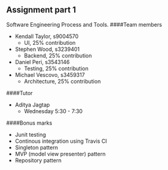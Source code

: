 Assignment part 1
-----------------
Software Engineering Process and Tools.
####Team members
- Kendall Taylor, s9004570
  - UI, 25% contribution
- Stephen Wood, s3239401
  - Backend, 25% contribution
- Daniel Peri, s3543146
  - Testing, 25% contribution
- Michael Vescovo, s3459317
  - Architecture, 25% contribution

####Tutor
- Aditya Jagtap
  - Wednesday 5:30 - 7:30

####Bonus marks
- Junit testing
- Continous integration using Travis CI
- Singleton pattern
- MVP (model view presenter) pattern
- Repository pattern
